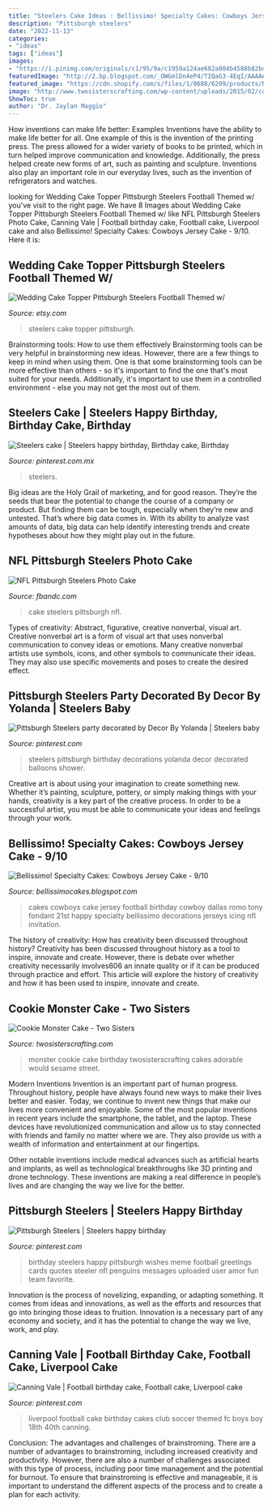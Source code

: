 ```yaml
---
title: "Steelers Cake Ideas : Bellissimo! Specialty Cakes: Cowboys Jersey Cake"
description: "Pittsburgh steelers"
date: "2022-11-13"
categories:
- "ideas"
tags: ["ideas"]
images:
- "https://i.pinimg.com/originals/c1/95/9a/c1959a124ae682a804b4588b82bdb410.jpg"
featuredImage: "http://2.bp.blogspot.com/_OWGmlDn4eP4/TIQaG3-4EqI/AAAAAAAAAG4/kka0d1_tIyg/s1600/101_0572.jpg"
featured_image: "https://cdn.shopify.com/s/files/1/0688/6299/products/NFL-Pittsburgh-Steelers-Photo-Cake_33f9d361-7377-4159-8dc7-43bbcf6d52b7_grande.jpeg?v=1455688839"
image: "http://www.twosisterscrafting.com/wp-content/uploads/2015/02/cookie-monster-cake.jpg"
ShowToc: true
author: "Dr. Jaylan Maggio"
---
```



How inventions can make life better: Examples
Inventions have the ability to make life better for all. One example of this is the invention of the printing press. The press allowed for a wider variety of books to be printed, which in turn helped improve communication and knowledge. Additionally, the press helped create new forms of art, such as painting and sculpture. Inventions also play an important role in our everyday lives, such as the invention of refrigerators and watches.

	

		
looking for Wedding Cake Topper Pittsburgh Steelers Football Themed w/ you've visit to the right page. We have 8 Images about Wedding Cake Topper Pittsburgh Steelers Football Themed w/ like NFL Pittsburgh Steelers Photo Cake, Canning Vale | Football birthday cake, Football cake, Liverpool cake and also Bellissimo! Specialty Cakes: Cowboys Jersey Cake - 9/10. Here it is:
		
    
## Wedding Cake Topper Pittsburgh Steelers Football Themed W/

<img loading=lazy src="https://img1.etsystatic.com/181/0/7562179/il_570xN.1303184401_kyam.jpg" onerror="this.onerror=null;this.src='https://tse3.mm.bing.net/th?id=OIP.FejfwKGx2Hb6q_wf0zwWUQHaJk&amp;pid=15.1';" alt="Wedding Cake Topper Pittsburgh Steelers Football Themed w/">

_Source: etsy.com_

>steelers cake topper pittsburgh. 

	

Brainstorming tools: How to use them effectively
Brainstorming tools can be very helpful in brainstorming new ideas. However, there are a few things to keep in mind when using them. One is that some brainstorming tools can be more effective than others - so it's important to find the one that's most suited for your needs. Additionally, it's important to use them in a controlled environment - else you may not get the most out of them.

    
## Steelers Cake | Steelers Happy Birthday, Birthday Cake, Birthday

<img loading=lazy src="https://i.pinimg.com/originals/d8/1a/f0/d81af0c358cf1cc707a26dd3f6abcc43.jpg" onerror="this.onerror=null;this.src='https://tse4.mm.bing.net/th?id=OIP.1b_gvLEB2smri1ZmYXj70gHaJ6&amp;pid=15.1';" alt="Steelers cake | Steelers happy birthday, Birthday cake, Birthday">

_Source: pinterest.com.mx_

>steelers. 

	

Big ideas are the Holy Grail of marketing, and for good reason. They’re the seeds that bear the potential to change the course of a company or product. But finding them can be tough, especially when they’re new and untested. That’s where big data comes in. With its ability to analyze vast amounts of data, big data can help identify interesting trends and create hypotheses about how they might play out in the future.

    
## NFL Pittsburgh Steelers Photo Cake

<img loading=lazy src="https://cdn.shopify.com/s/files/1/0688/6299/products/NFL-Pittsburgh-Steelers-Photo-Cake_33f9d361-7377-4159-8dc7-43bbcf6d52b7_grande.jpeg?v=1455688839" onerror="this.onerror=null;this.src='https://tse4.mm.bing.net/th?id=OIP.x2YB3hplUuVFgh0By-UxOwAAAA&amp;pid=15.1';" alt="NFL Pittsburgh Steelers Photo Cake">

_Source: fbandc.com_

>cake steelers pittsburgh nfl. 

	

Types of creativity: Abstract, figurative, creative nonverbal, visual art.
Creative nonverbal art is a form of visual art that uses nonverbal communication to convey ideas or emotions. Many creative nonverbal artists use symbols, icons, and other symbols to communicate their ideas. They may also use specific movements and poses to create the desired effect.

    
## Pittsburgh Steelers Party Decorated By Decor By Yolanda | Steelers Baby

<img loading=lazy src="https://i.pinimg.com/originals/0a/91/07/0a9107ff3f33e5451b8086fcd59942de.jpg" onerror="this.onerror=null;this.src='https://tse3.mm.bing.net/th?id=OIP.zaIQKVVHH3c2Uy8xaYhxYQHaG1&amp;pid=15.1';" alt="Pittsburgh Steelers party decorated by Decor By Yolanda | Steelers baby">

_Source: pinterest.com_

>steelers pittsburgh birthday decorations yolanda decor decorated balloons shower. 

	

Creative art is about using your imagination to create something new. Whether it’s painting, sculpture, pottery, or simply making things with your hands, creativity is a key part of the creative process. In order to be a successful artist, you must be able to communicate your ideas and feelings through your work.

    
## Bellissimo! Specialty Cakes: Cowboys Jersey Cake - 9/10

<img loading=lazy src="http://2.bp.blogspot.com/_OWGmlDn4eP4/TIQaG3-4EqI/AAAAAAAAAG4/kka0d1_tIyg/s1600/101_0572.jpg" onerror="this.onerror=null;this.src='https://tse4.mm.bing.net/th?id=OIP.eEm7j5yIdnHm2NAEarOrTwHaH-&amp;pid=15.1';" alt="Bellissimo! Specialty Cakes: Cowboys Jersey Cake - 9/10">

_Source: bellissimocakes.blogspot.com_

>cakes cowboys cake jersey football birthday cowboy dallas romo tony fondant 21st happy specialty bellissimo decorations jerseys icing nfl invitation. 

	

The history of creativity: How has creativity been discussed throughout history?
Creativity has been discussed throughout history as a tool to inspire, innovate and create. However, there is debate over whether creativity necessarily involves606
an innate quality or if it can be produced through practice and effort. This article will explore the history of creativity and how it has been used to inspire, innovate and create.

    
## Cookie Monster Cake - Two Sisters

<img loading=lazy src="http://www.twosisterscrafting.com/wp-content/uploads/2015/02/cookie-monster-cake.jpg" onerror="this.onerror=null;this.src='https://tse2.mm.bing.net/th?id=OIP.Q0FPaLKtAAs3382tjaec9wHaKg&amp;pid=15.1';" alt="Cookie Monster Cake - Two Sisters">

_Source: twosisterscrafting.com_

>monster cookie cake birthday twosisterscrafting cakes adorable would sesame street. 

	

Modern Inventions
Invention is an important part of human progress. Throughout history, people have always found new ways to make their lives better and easier. Today, we continue to invent new things that make our lives more convenient and enjoyable.
Some of the most popular inventions in recent years include the smartphone, the tablet, and the laptop. These devices have revolutionized communication and allow us to stay connected with friends and family no matter where we are. They also provide us with a wealth of information and entertainment at our fingertips.

Other notable inventions include medical advances such as artificial hearts and implants, as well as technological breakthroughs like 3D printing and drone technology. These inventions are making a real difference in people’s lives and are changing the way we live for the better.

    
## Pittsburgh Steelers | Steelers Happy Birthday

<img loading=lazy src="https://i.pinimg.com/736x/c0/04/38/c0043850002cc63fc0c721e184a2702d--birthday-wishes-birthday-cards.jpg" onerror="this.onerror=null;this.src='https://tse1.mm.bing.net/th?id=OIP.HFcMswBXeGTUfn8xwPS4AAHaK_&amp;pid=15.1';" alt="Pittsburgh Steelers | Steelers happy birthday">

_Source: pinterest.com_

>birthday steelers happy pittsburgh wishes meme football greetings cards quotes steeler nfl penguins messages uploaded user amor fun team favorite. 

	

Innovation is the process of novelizing, expanding, or adapting something. It comes from ideas and innovations, as well as the efforts and resources that go into bringing those ideas to fruition. Innovation is a necessary part of any economy and society, and it has the potential to change the way we live, work, and play.

    
## Canning Vale | Football Birthday Cake, Football Cake, Liverpool Cake

<img loading=lazy src="https://i.pinimg.com/originals/c1/95/9a/c1959a124ae682a804b4588b82bdb410.jpg" onerror="this.onerror=null;this.src='https://tse4.mm.bing.net/th?id=OIP.HJ0mYHLDZFG3xDzDRMB83wHaJ7&amp;pid=15.1';" alt="Canning Vale | Football birthday cake, Football cake, Liverpool cake">

_Source: pinterest.com_

>liverpool football cake birthday cakes club soccer themed fc boys boy 18th 40th canning. 

	

Conclusion: The advantages and challenges of brainstroming.
There are a number of advantages to brainstroming, including increased creativity and productivity. However, there are also a number of challenges associated with this type of process, including poor time management and the potential for burnout. To ensure that brainstroming is effective and manageable, it is important to understand the different aspects of the process and to create a plan for each activity.

